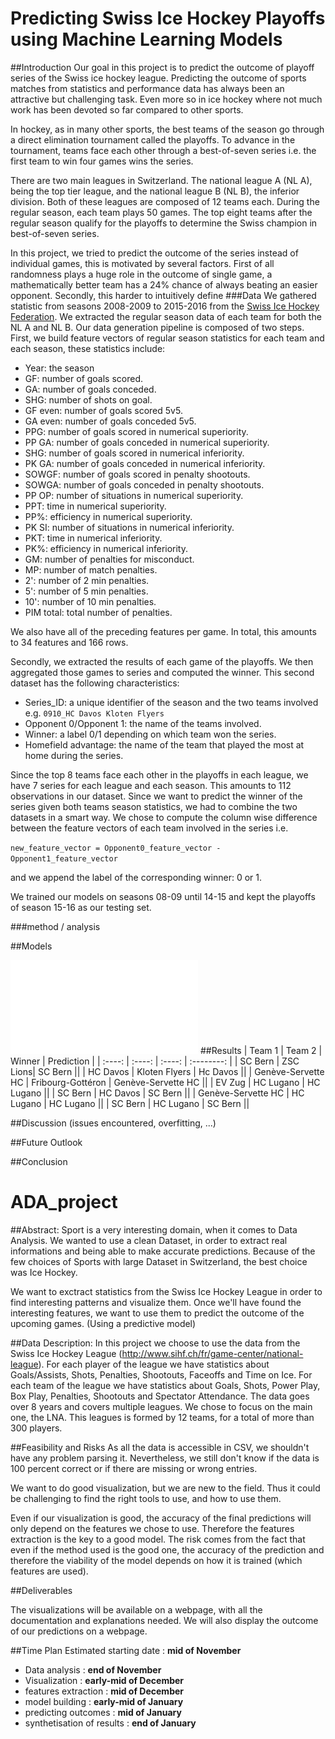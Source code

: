 # Predicting Swiss Ice Hockey Playoffs using Machine Learning Models

##Introduction
Our goal in this project is to predict the outcome of playoff series of the Swiss ice hockey league.
Predicting the outcome of sports matches from statistics and performance data has always been an attractive but challenging task. Even more so in ice hockey where not much work has been devoted so far compared to other sports.

In hockey, as in many other sports, the best teams of the season go through a direct elimination tournament called the playoffs. To advance in the tournament, teams face each other through a best-of-seven series i.e. the first team to win four games wins the series.

There are two main leagues in Switzerland. The national league A (NL A), being the top tier league, and the national league B (NL B), the inferior division. Both of these leagues are composed of 12 teams each. During the regular season, each team plays 50 games. The top eight teams after the regular season qualify for the playoffs to determine the Swiss champion in best-of-seven series.

In this project, we tried to predict the outcome of the series instead of individual games, this is motivated by several factors. First of all randomness plays a huge role in the outcome of single game, a mathematically better team has a 24% chance of always beating an easier opponent. Secondly, this harder to intuitively define 
###Data
We gathered statistic from seasons 2008-2009 to 2015-2016 from the [Swiss Ice Hockey Federation](http://www.sihf.ch/fr/). We extracted the regular season data of each team for both the NL A and NL B. Our data generation pipeline is composed of two steps. First, we build feature vectors of regular season statistics for each team and each season, these statistics include:

* Year: the season
* GF: number of goals scored.
* GA: number of goals conceded.
* SHG: number of shots on goal.
* GF even: number of goals scored 5v5.
* GA even: number of goals conceded 5v5.
* PPG: number of goals scored in numerical superiority.
* PP GA: number of goals conceded in numerical superiority.
* SHG: number of goals scored in numerical inferiority.
* PK GA: number of goals conceded in numerical inferiority.
* SOWGF: number of goals scored in penalty shootouts.
* SOWGA: number of goals conceded in penalty shootouts.
* PP OP: number of situations in numerical superiority.
* PPT: time in numerical superiority.
* PP%: efficiency in numerical superiority.
* PK SI: number of situations in numerical inferiority.
* PKT: time in numerical inferiority.
* PK%: efficiency in numerical inferiority.
* GM: number of penalties for misconduct.
* MP: number of match penalties.
* 2': number of 2 min penalties.
* 5': number of 5 min penalties.
* 10': number of 10 min penalties.
* PIM total: total number of penalties.

We also have all of the preceding features per game. In total, this amounts to 34 features and 166 rows.

Secondly, we extracted the results of each game of the playoffs. We then aggregated those games to series and computed the winner. This second dataset has the following characteristics:

* Series_ID: a unique identifier of the season and the two teams involved e.g. `0910_HC Davos Kloten Flyers`
* Opponent 0/Opponent 1: the name of the teams involved.
* Winner: a label 0/1 depending on which team won the series.
* Homefield advantage: the name of the team that played the most at home during the series.

Since the top 8 teams face each other in the playoffs in each league, we have 7 series for each league and each season. This amounts to 112 observations in our dataset. 
Since we want to predict the winner of the series given both teams season statistics, we had to combine the two datasets in a smart way. We chose to compute the column wise difference between the feature vectors of each team involved in the series i.e.

`new_feature_vector = Opponent0_feature_vector - Opponent1_feature_vector`

and we append the label of the corresponding winner: 0 or 1.

We trained our models on seasons 08-09 until 14-15 and kept the playoffs of season 15-16 as our testing set.

###method / analysis

##Models

![Learning curve](/Plots/learning_curve.pdf)
##Results
| Team 1 | Team 2 | Winner | Prediction |
| :----: | :----: | :----: | :--------: |
| SC Bern | ZSC Lions| SC Bern ||
| HC Davos | Kloten Flyers | Hc Davos ||
| Genève-Servette HC | Fribourg-Gottéron | Genève-Servette HC ||
| EV Zug | HC Lugano | HC Lugano ||
| SC Bern | HC Davos | SC Bern ||
| Genève-Servette HC | HC Lugano | HC Lugano ||
| SC Bern | HC Lugano | SC Bern ||

##Discussion (issues encountered, overfitting, ...)

##Future Outlook

##Conclusion

# ADA_project

##Abstract:
Sport is a very interesting domain, when it comes to Data Analysis. We wanted to use a clean Dataset, in order to extract real informations and being able to make accurate predictions. Because of the few choices of Sports with large Dataset in Switzerland, the best choice was Ice Hockey.

We want to exctract statistics from the Swiss Ice Hockey League in order to find interesting patterns and visualize them.
Once we'll have found the interesting features, we want to use them to predict the outcome of the upcoming games. (Using a predictive model)

##Data Description:
In this project we choose to use the data from the Swiss Ice Hockey League (http://www.sihf.ch/fr/game-center/national-league).
For each player of the league we have statistics about Goals/Assists, Shots, Penalties, Shootouts, Faceoffs and Time on Ice. 
For each team of the league we have statistics about Goals, Shots, Power Play, Box Play, Penalties, Shootouts and Spectator Attendance.
The data goes over 8 years and covers multiple leagues. We chose to focus on the main one, the LNA. This leagues is formed by 12 teams, for a total of more than 300 players.

##Feasibility and Risks
As all the data is accessible in CSV, we shouldn't have any problem parsing it. Nevertheless, we still don't know if the data is 100 percent correct or if there are missing or wrong entries.

We want to do good visualization, but we are new to the field. Thus it could be challenging to find the right tools to use, and how to use them.

Even if our visualization is good, the accuracy of the final predictions will only depend on the features we chose to use. Therefore the features extraction is the key to a good model. The risk comes from the fact that even if the method used is the good one, the accuracy of the prediction and therefore the viability of the model depends on how it is trained (which features are used).

##Deliverables

The visualizations will be available on a webpage, with all the documentation and explanations needed. We will also display the outcome of our predictions on a webpage.

##Time Plan
Estimated starting date : **mid of November**
- Data analysis : **end of November**
- Visualization : **early-mid of December**
- features extraction : **mid of December**
- model building : **early-mid of January**
- predicting outcomes : **mid of January**
- synthetisation of results : **end of January**
